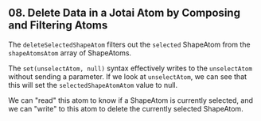 ## 08. Delete Data in a Jotai Atom by Composing and Filtering Atoms

<Timestamp start="0:33" end="0:45">

The `deleteSelectedShapeAtom` filters out the `selected` ShapeAtom from the `shapeAtomsAtom` array of ShapeAtoms.

</Timestamp>

<Timestamp start="0:49" end="1:01">

The `set(unselectAtom, null)` syntax effectively writes to the `unselectAtom` without sending a parameter. If we look at `unselectAtom`, we can see that this will set the `selectedShapeAtomAtom` value to null.

</Timestamp>

<Timestamp start="1:28" end="1:40">

We can "read" this atom to know if a ShapeAtom is currently selected, and we can "write" to this atom to delete the currently selected ShapeAtom.

</Timestamp>
